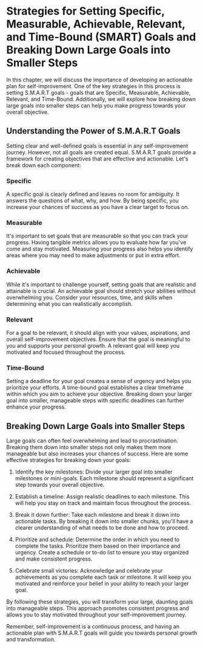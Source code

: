 Strategies for Setting Specific, Measurable, Achievable, Relevant, and Time-Bound (SMART) Goals and Breaking Down Large Goals into Smaller Steps
===============================================================================================================================================================================================================

In this chapter, we will discuss the importance of developing an actionable plan for self-improvement. One of the key strategies in this process is setting S.M.A.R.T goals - goals that are Specific, Measurable, Achievable, Relevant, and Time-Bound. Additionally, we will explore how breaking down large goals into smaller steps can help you make progress towards your overall objective.

Understanding the Power of S.M.A.R.T Goals
------------------------------------------

Setting clear and well-defined goals is essential in any self-improvement journey. However, not all goals are created equal. S.M.A.R.T goals provide a framework for creating objectives that are effective and actionable. Let's break down each component:

### Specific

A specific goal is clearly defined and leaves no room for ambiguity. It answers the questions of what, why, and how. By being specific, you increase your chances of success as you have a clear target to focus on.

### Measurable

It's important to set goals that are measurable so that you can track your progress. Having tangible metrics allows you to evaluate how far you've come and stay motivated. Measuring your progress also helps you identify areas where you may need to make adjustments or put in extra effort.

### Achievable

While it's important to challenge yourself, setting goals that are realistic and attainable is crucial. An achievable goal should stretch your abilities without overwhelming you. Consider your resources, time, and skills when determining what you can realistically accomplish.

### Relevant

For a goal to be relevant, it should align with your values, aspirations, and overall self-improvement objectives. Ensure that the goal is meaningful to you and supports your personal growth. A relevant goal will keep you motivated and focused throughout the process.

### Time-Bound

Setting a deadline for your goal creates a sense of urgency and helps you prioritize your efforts. A time-bound goal establishes a clear timeframe within which you aim to achieve your objective. Breaking down your larger goal into smaller, manageable steps with specific deadlines can further enhance your progress.

Breaking Down Large Goals into Smaller Steps
--------------------------------------------

Large goals can often feel overwhelming and lead to procrastination. Breaking them down into smaller steps not only makes them more manageable but also increases your chances of success. Here are some effective strategies for breaking down your goals:

1. Identify the key milestones: Divide your larger goal into smaller milestones or mini-goals. Each milestone should represent a significant step towards your overall objective.

2. Establish a timeline: Assign realistic deadlines to each milestone. This will help you stay on track and maintain focus throughout the process.

3. Break it down further: Take each milestone and break it down into actionable tasks. By breaking it down into smaller chunks, you'll have a clearer understanding of what needs to be done and how to proceed.

4. Prioritize and schedule: Determine the order in which you need to complete the tasks. Prioritize them based on their importance and urgency. Create a schedule or to-do list to ensure you stay organized and make consistent progress.

5. Celebrate small victories: Acknowledge and celebrate your achievements as you complete each task or milestone. It will keep you motivated and reinforce your belief in your ability to reach your larger goal.

By following these strategies, you will transform your large, daunting goals into manageable steps. This approach promotes consistent progress and allows you to stay motivated throughout your self-improvement journey.

Remember, self-improvement is a continuous process, and having an actionable plan with S.M.A.R.T goals will guide you towards personal growth and transformation.

